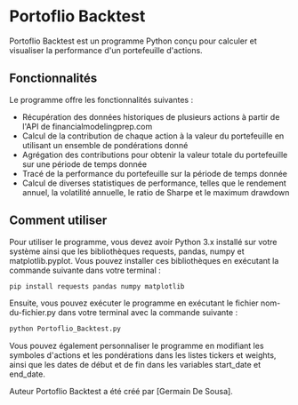 # Portoflio Backtest
Portoflio Backtest est un programme Python conçu pour calculer et visualiser la performance d'un portefeuille d'actions.

## Fonctionnalités
Le programme offre les fonctionnalités suivantes :

- Récupération des données historiques de plusieurs actions à partir de l'API de financialmodelingprep.com
- Calcul de la contribution de chaque action à la valeur du portefeuille en utilisant un ensemble de pondérations donné
- Agrégation des contributions pour obtenir la valeur totale du portefeuille sur une période de temps donnée
- Tracé de la performance du portefeuille sur la période de temps donnée
- Calcul de diverses statistiques de performance, telles que le rendement annuel, la volatilité annuelle, le ratio de Sharpe et le maximum drawdown

## Comment utiliser
Pour utiliser le programme, vous devez avoir Python 3.x installé sur votre système ainsi que les bibliothèques requests, pandas, numpy et matplotlib.pyplot. Vous pouvez installer ces bibliothèques en exécutant la commande suivante dans votre terminal :

```python
pip install requests pandas numpy matplotlib
```

Ensuite, vous pouvez exécuter le programme en exécutant le fichier nom-du-fichier.py dans votre terminal avec la commande suivante :

```python
python Portoflio_Backtest.py
```

Vous pouvez également personnaliser le programme en modifiant les symboles d'actions et les pondérations dans les listes tickers et weights, ainsi que les dates de début et de fin dans les variables start_date et end_date.

Auteur
Portoflio Backtest a été créé par [Germain De Sousa].
